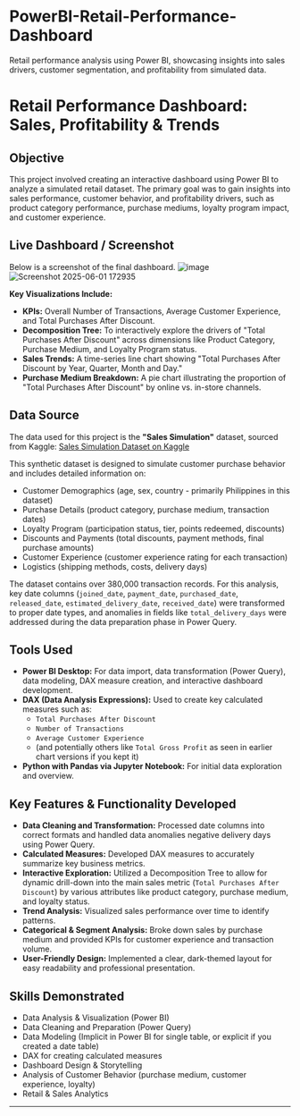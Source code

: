 # PowerBI-Retail-Performance-Dashboard
Retail performance analysis using Power BI, showcasing insights into sales drivers, customer segmentation, and profitability from simulated data.
# Retail Performance Dashboard: Sales, Profitability & Trends

## Objective
This project involved creating an interactive dashboard using Power BI to analyze a simulated retail dataset. The primary goal was to gain insights into sales performance, customer behavior, and profitability drivers, such as product category performance, purchase mediums, loyalty program impact, and customer experience.

## Live Dashboard / Screenshot
Below is a screenshot of the final dashboard.
            ![image](https://github.com/user-attachments/assets/53ba04df-507d-4dc1-8013-d795e50d1c35)
![Screenshot 2025-06-01 172935](https://github.com/user-attachments/assets/b72d505a-b04c-4e45-9937-085ea9edab5a)


**Key Visualizations Include:**
* **KPIs:** Overall Number of Transactions, Average Customer Experience, and Total Purchases After Discount.
* **Decomposition Tree:** To interactively explore the drivers of "Total Purchases After Discount" across dimensions like Product Category, Purchase Medium, and Loyalty Program status.
* **Sales Trends:** A time-series line chart showing "Total Purchases After Discount by Year, Quarter, Month and Day."
* **Purchase Medium Breakdown:** A pie chart illustrating the proportion of "Total Purchases After Discount" by online vs. in-store channels.

## Data Source
The data used for this project is the **"Sales Simulation"** dataset, sourced from Kaggle:
[Sales Simulation Dataset on Kaggle](https://www.kaggle.com/datasets/noeyislearning/sales-simulation)

This synthetic dataset is designed to simulate customer purchase behavior and includes detailed information on:
* Customer Demographics (age, sex, country - primarily Philippines in this dataset)
* Purchase Details (product category, purchase medium, transaction dates)
* Loyalty Program (participation status, tier, points redeemed, discounts)
* Discounts and Payments (total discounts, payment methods, final purchase amounts)
* Customer Experience (customer experience rating for each transaction)
* Logistics (shipping methods, costs, delivery days)

The dataset contains over 380,000 transaction records. For this analysis, key date columns (`joined_date`, `payment_date`, `purchased_date`, `released_date`, `estimated_delivery_date`, `received_date`) were transformed to proper date types, and anomalies in fields like `total_delivery_days` were addressed during the data preparation phase in Power Query.

## Tools Used
* **Power BI Desktop:** For data import, data transformation (Power Query), data modeling, DAX measure creation, and interactive dashboard development.
* **DAX (Data Analysis Expressions):** Used to create key calculated measures such as:
    * `Total Purchases After Discount`
    * `Number of Transactions`
    * `Average Customer Experience`
    * (and potentially others like `Total Gross Profit` as seen in earlier chart versions if you kept it)
* **Python with Pandas via Jupyter Notebook:** For initial data exploration and overview.

## Key Features & Functionality Developed
* **Data Cleaning and Transformation:** Processed date columns into correct formats and handled data anomalies  negative delivery days using Power Query.
* **Calculated Measures:** Developed DAX measures to accurately summarize key business metrics.
* **Interactive Exploration:** Utilized a Decomposition Tree to allow for dynamic drill-down into the main sales metric (`Total Purchases After Discount`) by various attributes like product category, purchase medium, and loyalty status.
* **Trend Analysis:** Visualized sales performance over time to identify patterns.
* **Categorical & Segment Analysis:** Broke down sales by purchase medium and provided KPIs for customer experience and transaction volume.
* **User-Friendly Design:** Implemented a clear, dark-themed layout for easy readability and professional presentation.

## Skills Demonstrated
* Data Analysis & Visualization (Power BI)
* Data Cleaning and Preparation (Power Query)
* Data Modeling (Implicit in Power BI for single table, or explicit if you created a date table)
* DAX for creating calculated measures
* Dashboard Design & Storytelling
* Analysis of Customer Behavior (purchase medium, customer experience, loyalty)
* Retail & Sales Analytics

---
